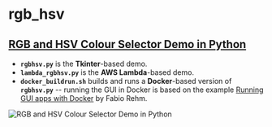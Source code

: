 rgb_hsv
=======

## [RGB and HSV Colour Selector Demo in Python](http://mikequentelsoftware.blogspot.ca/2012/12/rgb-hsv-colour-picker-demo-in-python.html)

* **`rgbhsv.py`** is the **Tkinter**-based demo.
* **`lambda_rgbhsv.py`** is the **AWS Lambda**-based demo.
* **`docker_buildrun.sh`** builds and runs a **Docker**-based version of **`rgbhsv.py`** -- running the GUI in Docker is based on the example [Running GUI apps with Docker](http://fabiorehm.com/blog/2014/09/11/running-gui-apps-with-docker/) by Fabio Rehm.

![RGB and HSV Colour Selector Demo in Python](http://2.bp.blogspot.com/-kTt_IGOpPl0/UL7hFqXYqVI/AAAAAAAAAMk/GLbY5EzM1QM/s1600/rgbhsv.py.png)
